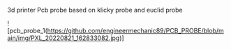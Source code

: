 3d printer Pcb probe based on klicky probe and euclid probe 

![pcb_probe_1(https://github.com/engineermechanic89/PCB_PROBE/blob/main/img/PXL_20220821_162833082.jpg)]
